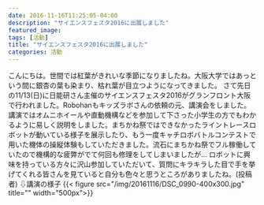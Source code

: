 ```yaml
---
date: 2016-11-16T11:25:05-04:00
description: "サイエンスフェスタ2016に出展しました"
featured_image: 
tags: [活動]
title: "サイエンスフェスタ2016に出展しました"
categories: 活動
---
```


こんにちは。世間では紅葉がきれいな季節になりましたね。大阪大学ではあっという間に銀杏の葉も染まり、枯れ葉が目立つようになってきました。
さて先日の11/13(日)に日能研さん主催のサイエンスフェスタ2016がグランフロント大阪で行われました。Robohanもキッズラボさんの依頼の元、講演会をしました。
講演ではオムニホイールや直動機構などを参加して下さった小学生の方でもわかるように易しく説明をしました。まちかね祭ではできなかったライントレースロボットが動いている様子を展示したり、もう一度キャチロボバトルコンテストで用いた機体の操縦体験もしていただきました。流石にまちかね祭でフル稼働していたので機構的な疲弊がでて何回も修理をしてしまいましたが…
ロボットに興味を持っている方々に沢山参加していただいて、質問にキラキラした目で手を挙げてくれる皆さんを見ていると自分も色々と思うところがありましたね。(投稿者)
⇩講演の様子
{{< figure src="/img/20161116/DSC_0990-400x300.jpg" title="" width="500px">}}
